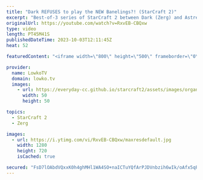 ```yaml
---
title: "Dark REFUSES to play the NEW Banelings?! (StarCraft 2)"
excerpt: "Best-of-3 series of StarCraft 2 between Dark (Zerg) and Astrea (Protoss). This series features the new Mothership, albeit for only a very short amount of time. SC2 match is from the Korean StarCraft League. Support my work: https://patreon.com/lowkotv Lowko Merch: https://lowko.shop  My YouTube channels:"
originalUrl: https://youtube.com/watch?v=RxvEB-CBQxw
type: video
length: PT45M41S
publishedDateTime: 2023-10-03T12:11:45Z
heat: 52

featuredContent: "<iframe width=\"800\" height=\"500\" frameborder=\"0\" src=\"https://www.youtube.com/embed/RxvEB-CBQxw\" allow=\"accelerometer; autoplay; encrypted-media; gyroscope; picture-in-picture\" allowfullscreen></iframe>"

provider:
  name: LowkoTV
  domain: lowko.tv
  images:
    - url: https://everyday-cc.github.io/starcraft2/assets/images/organizations/lowko.tv-50x50.jpg
      width: 50
      height: 50

topics:
  - StarCraft 2
  - Zerg

images:
  - url: https://i.ytimg.com/vi/RxvEB-CBQxw/maxresdefault.jpg
    width: 1280
    height: 720
    isCached: true

secured: "FsD7lOAbdVQxxK0h4ghMHl1WA4SO+naICTuYQfArPJDVnbzih6wIk/oAfx5qP5zxhyOCl9fCZDtkZQK3EZh0VMo1+uBIIoFkS+TU8cUn+SYX9erlufbrMvo/4LkmLWO5kLqGKvuayDXyYWTd6z4bsAWJv7XfbvkGg2bA46ybvHAl0jyg41GEUZQApoDPdJvvcCIsgz9aHsJTe4TgmnmgnEL88K/kXZj9jA50I9X3KHjcASUCVfqXO2Rz+JyHmk9xmDSymnJBN2cAAVe3xAxLjqraGopsfSQj0dPjaEs822A0CdgsWmMYStNDtOUDy9De2iAIkBT5w6bTKIBhd/dp0FLx/QQN913JO9dL6Bg7n0rnd/CezPrv82v9lLPAHaOPw1hZuLL5iZIv2C2zEuB2xHkdKp2y5JUqozxA3ZsyYrg=;BgHcql1Qld7GV2FvQEzrig=="
---
```



